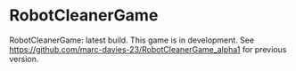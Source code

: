 # RobotCleanerGame
RobotCleanerGame: latest build. This game is in development. See https://github.com/marc-davies-23/RobotCleanerGame_alpha1 for previous version.
